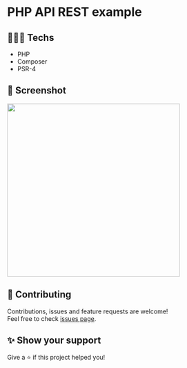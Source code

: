 # PHP API REST example

## 👨🏻‍💻 Techs

* PHP
* Composer
* PSR-4

## 📸 Screenshot

<img src="https://user-images.githubusercontent.com/115879524/199846741-fa747a8f-7205-49f7-9cd4-13e3f4621525.png" width="400" />

## 🤝 Contributing

Contributions, issues and feature requests are welcome!<br />Feel free to check [issues page](https://github.com/gsttvlima/api-rest/issues).

## ✨ Show your support

Give a ⭐️ if this project helped you!

